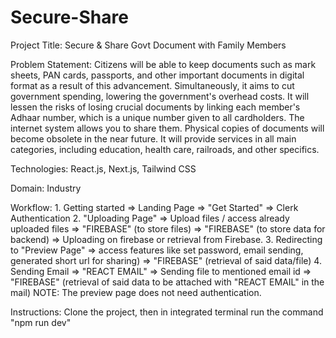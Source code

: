 # Secure-Share
Project Title:
Secure & Share Govt Document with Family
Members


Problem Statement:
Citizens will be able to keep documents such as mark sheets, PAN cards,
passports, and other important documents in digital format as a result of this
advancement. Simultaneously, it aims to cut government spending, lowering the
government's overhead costs. It will lessen the risks of losing crucial documents by
linking each member's Adhaar number, which is a unique number given to all
cardholders. The internet system allows you to share them. Physical copies of
documents will become obsolete in the near future. It will provide services in all
main categories, including education, health care, railroads, and other specifics.

Technologies: React.js, Next.js, Tailwind CSS

Domain: Industry

Workflow: 1. Getting started => Landing Page => "Get Started" => Clerk Authentication
2. "Uploading Page" => Upload files / access already uploaded files => "FIREBASE" (to store files) => "FIREBASE" (to store data for backend) => Uploading on firebase or retrieval from Firebase.
3. Redirecting to "Preview Page" => access features like set password, email sending, generated short url for sharing) => "FIREBASE" (retrieval of said data/file)
4. Sending Email => "REACT EMAIL" => Sending file to mentioned email id => "FIREBASE" (retrieval of said data to be attached with "REACT EMAIL" in the mail) 
NOTE: The preview page does not need authentication.

Instructions: Clone the project, then in integrated terminal run the command "npm run dev"


